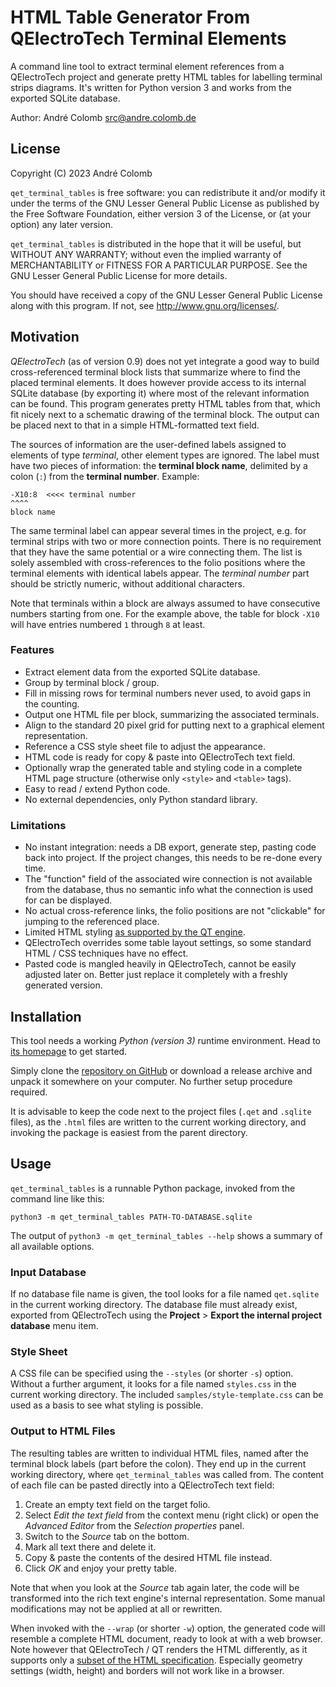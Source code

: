 
HTML Table Generator From QElectroTech Terminal Elements
========================================================

A command line tool to extract terminal element references from a
QElectroTech project and generate pretty HTML tables for labelling
terminal strips diagrams.  It's written for Python version 3 and works
from the exported SQLite database.

Author: André Colomb <src@andre.colomb.de>


License
-------

Copyright (C) 2023  André Colomb

`qet_terminal_tables` is free software: you can redistribute it and/or
modify it under the terms of the GNU Lesser General Public License as
published by the Free Software Foundation, either version 3 of the
License, or (at your option) any later version.

`qet_terminal_tables` is distributed in the hope that it will be
useful, but WITHOUT ANY WARRANTY; without even the implied warranty of
MERCHANTABILITY or FITNESS FOR A PARTICULAR PURPOSE.  See the GNU
Lesser General Public License for more details.

You should have received a copy of the GNU Lesser General Public
License along with this program.  If not, see
<http://www.gnu.org/licenses/>.


Motivation
----------

*QElectroTech* (as of version 0.9) does not yet integrate a good way
to build cross-referenced terminal block lists that summarize where to
find the placed terminal elements.  It does however provide access to
its internal SQLite database (by exporting it) where most of the
relevant information can be found.  This program generates pretty HTML
tables from that, which fit nicely next to a schematic drawing of the
terminal block.  The output can be placed next to that in a simple
HTML-formatted text field.

The sources of information are the user-defined labels assigned to
elements of type *terminal*, other element types are ignored.  The
label must have two pieces of information: the **terminal block
name**, delimited by a colon (`:`) from the **terminal number**.
Example:

    -X10:8  <<<< terminal number
    ^^^^
    block name

The same terminal label can appear several times in the project,
e.g. for terminal strips with two or more connection points.  There is
no requirement that they have the same potential or a wire connecting
them.  The list is solely assembled with cross-references to the folio
positions where the terminal elements with identical labels appear.
The *terminal number* part should be strictly numeric, without
additional characters.

Note that terminals within a block are always assumed to have
consecutive numbers starting from one.  For the example above, the
table for block `-X10` will have entries numbered `1` through `8` at
least.


### Features ###
+ Extract element data from the exported SQLite database.
+ Group by terminal block / group.
+ Fill in missing rows for terminal numbers never used, to avoid gaps
  in the counting.
+ Output one HTML file per block, summarizing the associated
  terminals.
+ Align to the standard 20 pixel grid for putting next to a graphical
  element representation.
+ Reference a CSS style sheet file to adjust the appearance.
+ HTML code is ready for copy & paste into QElectroTech text field.
+ Optionally wrap the generated table and styling code in a complete
  HTML page structure (otherwise only `<style>` and `<table>` tags).
+ Easy to read / extend Python code.
+ No external dependencies, only Python standard library.


### Limitations ###

- No instant integration: needs a DB export, generate step, pasting
  code back into project.  If the project changes, this needs to be
  re-done every time.
- The "function" field of the associated wire connection is not
  available from the database, thus no semantic info what the
  connection is used for can be displayed.
- No actual cross-reference links, the folio positions are not
  "clickable" for jumping to the referenced place.
- Limited HTML styling [as supported by the QT engine][qt-html].
- QElectroTech overrides some table layout settings, so some standard
  HTML / CSS techniques have no effect.
- Pasted code is mangled heavily in QElectroTech, cannot be easily
  adjusted later on.  Better just replace it completely with a freshly
  generated version.

[qt-html]: https://doc.qt.io/qt-5/richtext-html-subset.html "Supported HTML Subset"


Installation
------------

This tool needs a working *Python (version 3)* runtime environment.
Head to [its homepage][python] to get started.

Simply clone the [repository on GitHub][github] or download a release
archive and unpack it somewhere on your computer.  No further setup
procedure required.

It is advisable to keep the code next to the project files (`.qet` and
`.sqlite` files), as the `.html` files are written to the current
working directory, and invoking the package is easiest from the parent
directory.

[python]: https://www.python.org "Official home of the Python Programming Language"
[github]: https://github.com/acolomb/qet_terminal_tables "Project repository on GitHub"


Usage
-----

`qet_terminal_tables` is a runnable Python package, invoked from the
command line like this:

    python3 -m qet_terminal_tables PATH-TO-DATABASE.sqlite

The output of `python3 -m qet_terminal_tables --help` shows a summary
of all available options.


### Input Database ###

If no database file name is given, the tool looks for a file named
`qet.sqlite` in the current working directory.  The database file must
already exist, exported from QElectroTech using the **Project** >
**Export the internal project database** menu item.


### Style Sheet ###

A CSS file can be specified using the `--styles` (or shorter `-s`)
option.  Without a further argument, it looks for a file named
`styles.css` in the current working directory.  The included
`samples/style-template.css` can be used as a basis to see what
styling is possible.


### Output to HTML Files ###

The resulting tables are written to individual HTML files, named after
the terminal block labels (part before the colon).  They end up in the
current working directory, where `qet_terminal_tables` was called
from.  The content of each file can be pasted directly into a
QElectroTech text field:

1. Create an empty text field on the target folio.
2. Select *Edit the text field* from the context menu (right click) or
   open the *Advanced Editor* from the *Selection properties* panel.
3. Switch to the *Source* tab on the bottom.
4. Mark all text there and delete it.
5. Copy & paste the contents of the desired HTML file instead.
6. Click *OK* and enjoy your pretty table.

Note that when you look at the *Source* tab again later, the code will
be transformed into the rich text engine's internal representation.
Some manual modifications may not be applied at all or rewritten.

When invoked with the `--wrap` (or shorter `-w`) option, the generated
code will resemble a complete HTML document, ready to look at with a
web browser.  Note however that QElectroTech / QT renders the HTML
differently, as it supports only a [subset of the HTML
specification][qt-html].  Especially geometry settings (width, height)
and borders will not work like in a browser.
